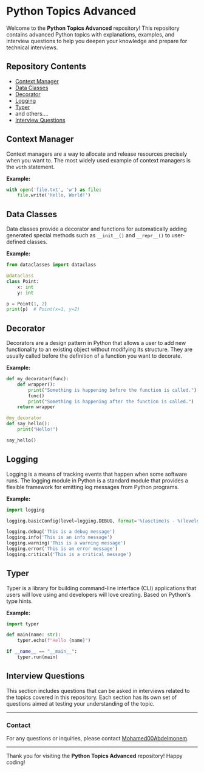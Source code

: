 
# Python Topics Advanced

Welcome to the **Python Topics Advanced** repository! This repository contains advanced Python topics with explanations, examples, and interview questions to help you deepen your knowledge and prepare for technical interviews.

## Repository Contents

- [Context Manager](#context-manager)
- [Data Classes](#data-classes)
- [Decorator](#decorator)
- [Logging](#logging)
- [Typer](#typer)
- and others....
- [Interview Questions](#interview-questions)

## Context Manager

Context managers are a way to allocate and release resources precisely when you want to. The most widely used example of context managers is the `with` statement.

**Example:**

```python
with open('file.txt', 'w') as file:
    file.write('Hello, World!')
```

## Data Classes

Data classes provide a decorator and functions for automatically adding generated special methods such as `__init__()` and `__repr__()` to user-defined classes.

**Example:**

```python
from dataclasses import dataclass

@dataclass
class Point:
    x: int
    y: int

p = Point(1, 2)
print(p)  # Point(x=1, y=2)
```

## Decorator

Decorators are a design pattern in Python that allows a user to add new functionality to an existing object without modifying its structure. They are usually called before the definition of a function you want to decorate.

**Example:**

```python
def my_decorator(func):
    def wrapper():
        print("Something is happening before the function is called.")
        func()
        print("Something is happening after the function is called.")
    return wrapper

@my_decorator
def say_hello():
    print("Hello!")

say_hello()
```

## Logging

Logging is a means of tracking events that happen when some software runs. The logging module in Python is a standard module that provides a flexible framework for emitting log messages from Python programs.

**Example:**

```python
import logging

logging.basicConfig(level=logging.DEBUG, format='%(asctime)s - %(levelname)s - %(message)s')

logging.debug('This is a debug message')
logging.info('This is an info message')
logging.warning('This is a warning message')
logging.error('This is an error message')
logging.critical('This is a critical message')
```

## Typer

Typer is a library for building command-line interface (CLI) applications that users will love using and developers will love creating. Based on Python's type hints.

**Example:**

```python
import typer

def main(name: str):
    typer.echo(f"Hello {name}")

if __name__ == "__main__":
    typer.run(main)
```

## Interview Questions

This section includes questions that can be asked in interviews related to the topics covered in this repository. Each section has its own set of questions aimed at testing your understanding of the topic.

---

### Contact

For any questions or inquiries, please contact [Mohamed00Abdelmonem](https://github.com/Mohamed00Abdelmonem).

---

Thank you for visiting the **Python Topics Advanced** repository! Happy coding!
```
